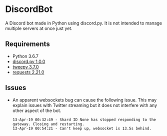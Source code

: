 # DiscordBot
A Discord bot made in Python using discord.py. It is not intended to manage multiple servers at once just yet.

## Requirements
- Python 3.6.7
- [discord.py 1.0.0](https://github.com/Rapptz/discord.py)
- [tweepy 3.7.0](https://github.com/tweepy/tweepy)
- [requests 2.21.0](https://github.com/kennethreitz/requests)

## Issues
- An apparent websockets bug can cause the following issue. This may explain issues with Twitter streaming but it does not interfere with any other aspect of the bot.

    ```
    13-Apr-19 00:32:49 - Shard ID None has stopped responding to the gateway. Closing and restarting.
    13-Apr-19 00:54:21 - Can't keep up, websocket is 13.5s behind.
    ```
